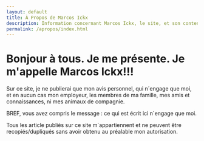 ```yaml
---
layout: default
title: À Propos de Marcos Ickx
description: Information concernant Marcos Ickx, le site, et son contenu.
permalink: /apropos/index.html
---
```


# Bonjour à tous. Je me présente. Je m'appelle Marcos Ickx!!! #

Sur ce site, je ne publierai que mon avis personnel, qui n´engage que moi, 
et en aucun cas 
mon employeur, 
les membres de ma famille,
mes amis et connaissances,
ni mes animaux de compagnie.

BREF, vous avez compris le message : ce qui est écrit ici n´engage que moi.
        

Tous les article publiés sur ce site m´appartiennent et ne peuvent être recopiés/dupliqués
sans avoir obtenu au préalable mon autorisation.
